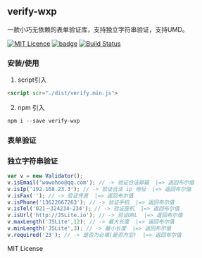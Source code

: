 ## verify-wxp

一款小巧无依赖的表单验证库，支持独立字符串验证，支持UMD。

[![MIT Licence](https://camo.githubusercontent.com/1e5d6c593654e3673fe4323032b7af9656157b1e/68747470733a2f2f6261646765732e66726170736f66742e636f6d2f6f732f6d69742f6d69742e7376673f763d313033)](https://opensource.org/licenses/mit-license.php) [![badge](https://camo.githubusercontent.com/9d907bd614d48c42a199fc644f5b9c4c842918e3/68747470733a2f2f696d672e736869656c64732e696f2f62616467652f637970726573732e696f2d74657374732d677265656e2e7376673f7374796c653d666c61742d737175617265)](https://cypress.io/) [![Build Status](https://travis-ci.org/The-End-Hero/verify.svg?branch=master)](https://travis-ci.org/The-End-Hero/verify)

### 安装/使用

1. script引入

```html
<script scr="./dist/verify.min.js">
```

2. npm 引入

```javascript
npm i --save verify-wxp
```



### 表单验证



### 独立字符串验证

```javascript
var v = new Validator();
v.isEmail('wowohoo@qq.com'); // -> 验证合法邮箱  |=> 返回布尔值
v.isIp('192.168.23.3'); // -> 验证合法 ip 地址  |=> 返回布尔值
v.isFax(''); // -> 验证传真  |=> 返回布尔值
v.isPhone('13622667263'); // -> 验证手机  |=> 返回布尔值
v.isTel('021－324234-234'); // -> 验证座机  |=> 返回布尔值
v.isUrl('http://JSLite.io'); // -> 验证URL  |=> 返回布尔值
v.maxLength('JSLite',12); // -> 最大长度  |=> 返回布尔值
v.minLength('JSLite',3); // -> 最小长度  |=> 返回布尔值
v.required('23'); // -> 是否为必填(是否为空)  |=> 返回布尔值
```




MIT License
